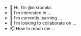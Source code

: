 - 👋 Hi, I’m @nikromiks
- 👀 I’m interested in ...
- 🌱 I’m currently learning ...
- 💞️ I’m looking to collaborate on ...
- 📫 How to reach me ...

<!---
nikromiks/nikromiks is a ✨ special ✨ repository because its `README.md` (this file) appears on your GitHub profile.
You can click the Preview link to take a look at your changes.
--->
